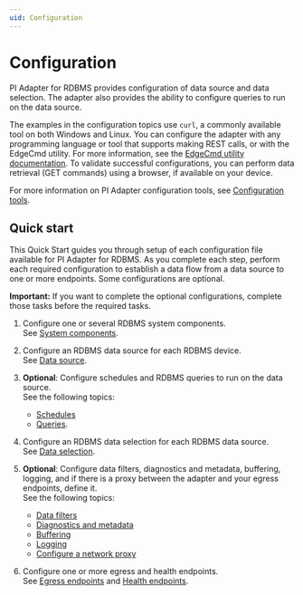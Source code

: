 ```yaml
---
uid: Configuration
---
```


# Configuration

PI Adapter for RDBMS provides configuration of data source and data selection. The adapter also provides the ability to configure queries to run on the data source.

The examples in the configuration topics use `curl`, a commonly available tool on both Windows and Linux. You can configure the adapter with any programming language or tool that supports making REST calls, or with the EdgeCmd utility. For more information, see the [EdgeCmd utility documentation](https://docs.osisoft.com/bundle/edgecmd/page/index.html). To validate successful configurations, you can perform data retrieval (GET commands) using a browser, if available on your device.

For more information on PI Adapter configuration tools, see [Configuration tools](xref:ConfigurationTools).

## Quick start

This Quick Start guides you through setup of each configuration file available for PI Adapter for RDBMS. As you complete each step, perform each required configuration to establish a data flow from a data source to one or more endpoints. Some configurations are optional.

**Important:** If you want to complete the optional configurations, complete those tasks before the required tasks.

1. Configure one or several RDBMS system components.<br>See [System components](xref:SystemComponentsConfiguration#configure-system-components).

2. Configure an RDBMS data source for each RDBMS device.<br>See [Data source](xref:PIAdapterForRDBMSDataSourceConfiguration#configure-rdbms-data-source).

3. **Optional**: Configure schedules and RDBMS queries to run on the data source.<br>See the following topics:

    - [Schedules](xref:SchedulesConfiguration)
    - [Queries](xref:PIAdapterForRDBMSQueriesConfiguration#configure-rdbms-queries).

4. Configure an RDBMS data selection for each RDBMS data source.<br>See [Data selection](xref:PIAdapterForRDBMSDataSelectionConfiguration#configure-rdbms-data-selection).

5. **Optional**: Configure data filters, diagnostics and metadata, buffering, logging, and if there is a proxy between the adapter and your egress endpoints, define it.<br>See the following topics:

    - [Data filters](xref:DataFiltersConfiguration#configure-data-filters)
    - [Diagnostics and metadata](xref:GeneralConfiguration#configure-general)
    - [Buffering](xref:BufferingConfiguration#configure-buffering)
    - [Logging](xref:LoggingConfiguration#configure-logging)
    - [Configure a network proxy](xref:ConfigureANetworkProxy)

6. Configure one or more egress and health endpoints.<br>See [Egress endpoints](xref:EgressEndpointsConfiguration#configure-egress-endpoints) and [Health endpoints](xref:HealthEndpointConfiguration#configure-health-endpoint).
